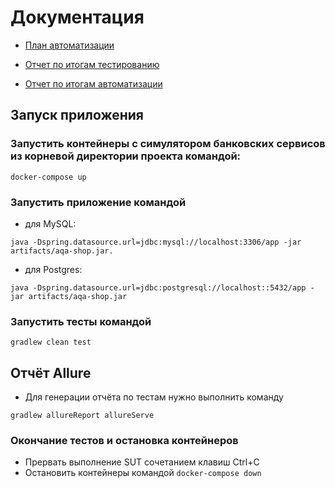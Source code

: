 # Документация

* [План автоматизации](https://github.com/Algusb/TravelShop/blob/master/Documents/Plan.md)

* [Отчет по итогам тестированию]()

* [Отчет по итогам автоматизации]()

## Запуск приложения

### Запустить контейнеры с симулятором банковских сервисов из корневой директории проекта командой:

```docker-compose up```

### Запустить приложение командой

* для MySQL:

```java -Dspring.datasource.url=jdbc:mysql://localhost:3306/app -jar artifacts/aqa-shop.jar.```

* для Postgres:

```java -Dspring.datasource.url=jdbc:postgresql://localhost::5432/app -jar artifacts/aqa-shop.jar```

### Запустить тесты командой

```gradlew clean test```

## Отчёт Allure

* Для генерации отчёта по тестам нужно выполнить команду

```gradlew allureReport allureServe```

### Окончание тестов и остановка контейнеров

* Прервать выполнение SUT сочетанием клавиш Ctrl+C
* Остановить контейнеры командой
 ```docker-compose down```
